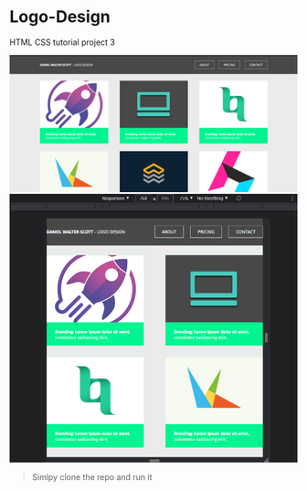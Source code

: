 # Logo-Design
HTML CSS tutorial project 3

![ss1](screenshots/ss1.png)
![ss2](screenshots/ss2.png)

> Simlpy clone the repo and run it
